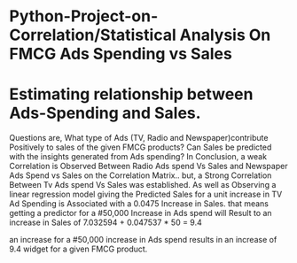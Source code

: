 # Python-Project-on-Correlation/Statistical Analysis On FMCG Ads Spending vs Sales
# Estimating relationship between Ads-Spending and Sales. 
Questions are, What type of Ads (TV, Radio and Newspaper)contribute Positively to sales of the given FMCG products?
Can Sales be predicted with the insights generated from Ads spending?
In Conclusion, a weak Correlation is Observed  Between Radio Ads spend Vs Sales and Newspaper Ads Spend vs Sales on the Correlation Matrix..
but, a Strong Correlation Between Tv Ads spend Vs Sales was established.
As well as Observing a linear regression model giving the Predicted Sales for a unit increase in TV Ad Spending is Associated with a 0.0475 Increase in Sales.
that means getting a predictor for a  #50,000 Increase in Ads spend will Result to an increase in Sales of 7.032594 + 0.047537 * 50 
= 9.4 

an increase for a #50,000 increase in Ads spend results in an increase of 9.4 widget for a given FMCG product.
